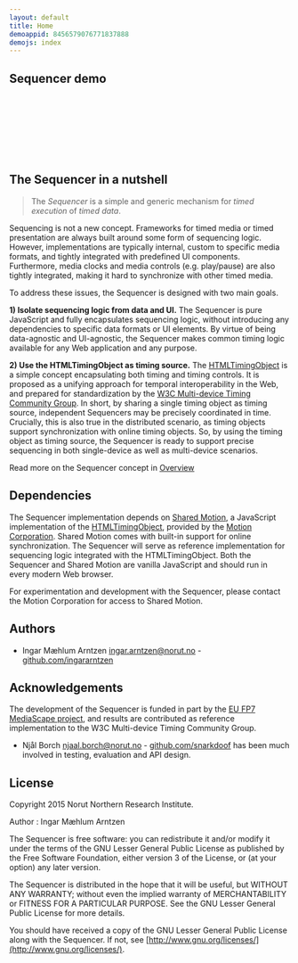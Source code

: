 ```yaml
---
layout: default
title: Home
demoappid: 8456579076771837888
demojs: index
---
```


## Sequencer demo
<style>
.bold {font-weight: bold}
.active {color:red}   
</style>
<div id="demo" style="display:block;height:110px"></div>

## The Sequencer in a nutshell

> The *Sequencer* is a simple and generic mechanism for *timed execution* of *timed data*.

Sequencing is not a new concept. Frameworks for timed media or timed presentation are always built around some form of sequencing logic. However, implementations are typically internal, custom to specific media formats, and tightly integrated with predefined UI components. Furthermore, media clocks and media controls (e.g. play/pause) are also tightly integrated, making it hard to synchronize with other timed media.

To address these issues, the Sequencer is designed with two main goals.

**1) Isolate sequencing logic from data and UI.**
The Sequencer is pure JavaScript and fully encapsulates sequencing logic, without introducing any dependencies to specific data formats or UI elements. By virtue of being data-agnostic and UI-agnostic, the Sequencer makes common timing logic available for any Web application and any purpose.

**2) Use the HTMLTimingObject as timing source.**
The [HTMLTimingObject](http://webtiming.github.io/timingobject) is a simple concept encapsulating both timing and timing controls. It is proposed as a unifying approach for temporal interoperability in the Web, and prepared for standardization by the [W3C Multi-device Timing Community Group](https://www.w3.org/community/webtiming/). In short, by sharing a single timing object as timing source, independent Sequencers may be precisely coordinated in time. Crucially, this is also true in the distributed scenario, as timing objects support synchronization with online timing objects. So, by using the timing object as timing source, the Sequencer is ready to support precise sequencing in both single-device as well as multi-device scenarios.

Read more on the Sequencer concept in [Overview](overview.html)

## Dependencies
The Sequencer implementation depends on [Shared Motion](http://motioncorporation.com), a JavaScript implementation of the [HTMLTimingObject](http://webtiming.github.io/timingobject), provided by the [Motion Corporation](http://motioncorporation.com). Shared Motion comes with built-in support for online synchronization. The Sequencer will serve as reference implementation for sequencing logic integrated with the HTMLTimingObject. Both the Sequencer and Shared Motion are vanilla JavaScript and should run in every modern Web browser.

For experimentation and development with the Sequencer, please contact the Motion Corporation for access to Shared Motion.

## Authors
- Ingar Mæhlum Arntzen [ingar.arntzen@norut.no](mailto://ingar.arntzen@norut.no) - [github.com/ingararntzen](https://github.com/ingararntzen)

## Acknowledgements
The development of the Sequencer is funded in part by the [EU FP7 MediaScape project](http://mediascapeproject.eu), and results are contributed as reference implementation to the W3C Multi-device Timing Community Group.

- Njål Borch [njaal.borch@norut.no](mailto://njaal.borch@norut.no) - [github.com/snarkdoof](https://github.com/snarkdoof) has been much involved in testing, evaluation and API design.

## License

Copyright 2015 Norut Northern Research Institute.

Author : Ingar Mæhlum Arntzen

The Sequencer is free software: you can redistribute it and/or modify it under the terms of the GNU Lesser General Public License as published by the Free Software Foundation, either version 3 of the License, or (at your option) any later version.

The Sequencer is distributed in the hope that it will be useful, but WITHOUT ANY WARRANTY; without even the implied warranty of MERCHANTABILITY or FITNESS FOR A PARTICULAR PURPOSE.  See the GNU Lesser General Public License for more details.

You should have received a copy of the GNU Lesser General Public License along with the Sequencer.  If not, see [http://www.gnu.org/licenses/](http://www.gnu.org/licenses/).



